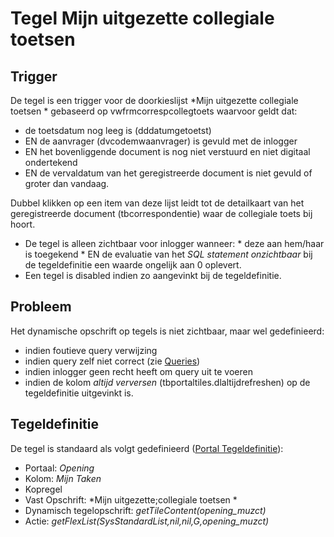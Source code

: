 # Tegel Mijn uitgezette collegiale toetsen

## Trigger

De tegel is een trigger voor de doorkieslijst *Mijn uitgezette collegiale toetsen * gebaseerd op vwfrmcorrespcollegtoets waarvoor geldt dat:

  * de toetsdatum nog leeg is (dddatumgetoetst)  
  * EN de aanvrager (dvcodemwaanvrager)  is gevuld met de inlogger
  * EN het bovenliggende document is nog niet verstuurd en niet digitaal ondertekend
  * EN de vervaldatum van het geregistreerde document is niet gevuld of groter dan vandaag.

Dubbel klikken op een item van deze lijst leidt tot de detailkaart van het geregistreerde document (tbcorrespondentie) waar de collegiale toets bij hoort.

  *  De tegel is alleen zichtbaar voor inlogger wanneer:
    * deze aan hem/haar is toegekend 
    * EN de evaluatie van het *SQL statement onzichtbaar* bij de tegeldefinitie een waarde ongelijk aan 0 oplevert. 
  * Een tegel is disabled indien zo aangevinkt bij de tegeldefinitie.

## Probleem

Het dynamische opschrift op tegels is niet zichtbaar, maar wel gedefinieerd:

  * indien foutieve query verwijzing  
  * indien query zelf niet correct (zie [Queries](/docs/instellen_inrichten/queries.md))
  * indien inlogger geen recht heeft om query uit te voeren 
  * indien de kolom *altijd verversen* (tbportaltiles.dlaltijdrefreshen) op de tegeldefinitie uitgevinkt is.

## Tegeldefinitie

De tegel is standaard als volgt gedefinieerd ([Portal Tegeldefinitie](/docs/instellen_inrichten/portaldefinitie/portal_tegel.md)):

  * Portaal: *Opening*
  * Kolom: *Mijn Taken*
  * Kopregel
  * Vast Opschrift: *Mijn uitgezette;collegiale toetsen *
  * Dynamisch tegelopschrift: *getTileContent(opening_muzct)*
  * Actie: *getFlexList(SysStandardList,nil,nil,G,opening_muzct)*

